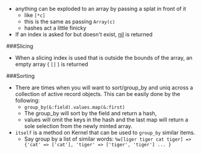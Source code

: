 * anything can be exploded to an array by passing a splat in front of it
  * like `[*c]`
  * this is the same as passing `Array(c)`
  * hashes act a little finicky
* If an index is asked for but doesn't exist, [nil][1] is returned

###Slicing

* When a slicing index is used that is outside the bounds of the array,
  an empty array ( `[]` ) is returned

###Sorting

* There are times when you will want to sort/group_by and uniq
across a collection of active record objects. 
This can be easily done by the following:
  * `group_by(&:field).values.map(&:first)`
  * The group_by will sort by the field and return a hash,
  * values will omit the keys in the hash and the last map will return a sole selection from the newly minted array.
* `itself` is a method on Kernel that can be used to `group_by` similar items.
  * Say group by a list of similar words: `%w[liger tiger cat tiger] => {'cat' => ['cat'], 'tiger' => ['tiger', 'tiger'] ... }`

[1]: /RubyFalsey